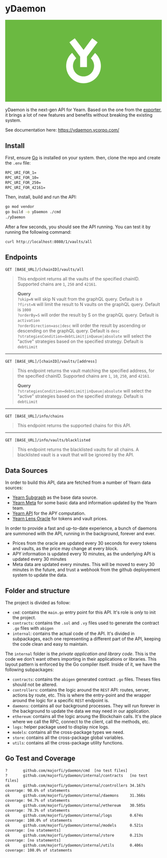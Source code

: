 # yDaemon
![](./.github/og.jpeg)

yDaemon is the next-gen API for Yearn. Based on the one from the [exporter](https://github.com/yearn/yearn-exporter), it brings a lot of new features and benefits without breaking the existing system.

See documentation here: https://ydaemon.ycorpo.com/

## Install
First, ensure [Go](https://go.dev/) is installed on your system. then, clone the repo and create the `.env` file:
```
RPC_URI_FOR_1=
RPC_URI_FOR_10=
RPC_URI_FOR_250=
RPC_URI_FOR_42161=
```

Then, install, build and run the API:
```bash
go mod vendor
go build -o yDaemon ./cmd
./yDaemon
```

After a few seconds, you should see the API running. You can test it by running the following command:
```bash
curl http://localhost:8080/1/vaults/all
```

## Endpoints
`GET` `[BASE_URL]/[chainID]/vaults/all`  
> This endpoint returns all the vaults of the specified chainID. Supported chains are `1`, `250` and `42161`.  
>  
> **Query**  
`?skip=N` will skip N vault from the graphQL query. Default is `0`  
`?first=N` will limit the result to N vaults on the graphQL query. Default is `1000`  
`?orderBy=S` will order the result by S on the graphQL query. Default is `activation`  
`?orderDirection=asc|desc` will order the result by ascending or descending on the graphQL query. Default is `desc`  
> `?strategiesCondition=debtLimit|inQueue|absolute` will select the "active" strategies based on the specified strategy. Default is `debtLimit`

-------

`GET` `[BASE_URL]/[chainID]/vaults/[address]`  
> This endpoint returns the vault matching the specified address, for the specified chainID. Supported chains are `1`, `10`, `250`, and `42161`.  
>  
> **Query**  
> `?strategiesCondition=debtLimit|inQueue|absolute` will select the "active" strategies based on the specified strategy. Default is `debtLimit`

-------

`GET` `[BASE_URL]/info/chains`  
> This endpoint returns the supported chains for this API.  

-------

`GET` `[BASE_URL]/info/vaults/blacklisted`  
> This endpoint returns the blacklisted vaults for all chains. A blacklisted vault is a vault that will be ignored by the API.  


## Data Sources
In order to build this API, data are fetched from a number of Yearn data sources:
- [Yearn Subgraph](https://thegraph.com/explorer/subgraph?id=5xMSe3wTNLgFQqsAc5SCVVwT4MiRb5AogJCuSN9PjzXF) as the base data source.
- [Yearn Meta](https://github.com/yearn/yearn-meta) for some basic data and information updated by the Yearn team.
- [Yearn API](https://api.yearn.finance/) for the APY computation.
- [Yearn Lens Oracle](https://etherscan.io/address/0xca11bde05977b3631167028862be2a173976ca11) for tokens and vault prices.

In order to provide a fast and up-to-date experience, a bunch of daemons are summoned with the API, running in the background, forever and ever.
- Prices from the oracle are updated every 30 seconds for every tokens and vaults, as the price may change at every block.
- APY information is updated every 10 minutes, as the underlying API is updated every 30 minutes
- Meta data are updated every minutes. This will be moved to every 30 minutes in the future, and trust a webhook from the github deployement system to update the data.

## Folder and structure
The project is divided as follow:
- `cmd`: contains the `main.go` entry point for this API. It's role is _only_ to init the project.
- `contracts`: contains the `.sol` and `.vy` files used to generate the contract `.go` files with `abigen`
- `internal`: contains the actual code of the API. It's divided in subpackages, each one representing a different part of the API, keeping the code clean and easy to maintain.

The `internal` folder is the _private application and library code_. This is the code we don't want others importing in their applications or libraries. This layout pattern is enforced by the Go compiler itself. Inside of it, we have the following subpackages:
- `contracts`: contains the `abigen` generated contract `.go` files. Theses files should not be altered.
- `controllers`: contains the logic around the `REST` API: routes, server, actions by route, etc. This is where the entry-point and the wrapper around the logic for a specific `REST` endpoint is.
- `daemons`: contains all our background processes. They will run forever in the background to update the data we may need in our application.
- `ethereum`: contains all the logic aroung the Blockchain calls. It's the place where we call the RPC, connect to the client, call the methods, etc.
- `logs`: helper package used to display nice logs.
- `models`: contains all the cross-package types we need.
- `store`: contains all the cross-package global variables.
- `utils`: contains all the cross-package utility functions.


## Go Test and Coverage
```
?       github.com/majorfi/ydaemon/cmd  [no test files]
?       github.com/majorfi/ydaemon/internal/contracts   [no test files]
ok      github.com/majorfi/ydaemon/internal/controllers 34.167s coverage: 98.6% of statements
ok      github.com/majorfi/ydaemon/internal/daemons     31.366s coverage: 94.7% of statements
ok      github.com/majorfi/ydaemon/internal/ethereum    30.505s coverage: 78.3% of statements
ok      github.com/majorfi/ydaemon/internal/logs        0.674s  coverage: 100.0% of statements
ok      github.com/majorfi/ydaemon/internal/models      0.521s  coverage: [no statements]
ok      github.com/majorfi/ydaemon/internal/store       0.213s  coverage: [no statements]
ok      github.com/majorfi/ydaemon/internal/utils       0.406s  coverage: 100.0% of statements
```

